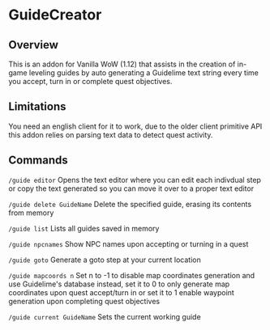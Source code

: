 # GuideCreator

## Overview

This is an addon for Vanilla WoW (1.12) that assists in the creation of in-game leveling guides by auto generating a Guidelime text string every time you accept, turn in or complete quest objectives.

## Limitations

You need an english client for it to work, due to the older client primitive API this addon relies on parsing text data to detect quest activity.

## Commands

`/guide editor` Opens the text editor where you can edit each indivdual step or copy the text generated so you can move it over to a proper text editor

`/guide delete GuideName` Delete the specified guide, erasing its contents from memory

`/guide list` Lists all guides saved in memory

`/guide npcnames` Show NPC names upon accepting or turning in a quest

`/guide goto` Generate a goto step at your current location

`/guide mapcoords n` Set n to -1 to disable map coordinates generation and use Guidelime's database instead, set it to 0 to only generate map coordinates upon quest accept/turn in or set it to 1 enable waypoint generation upon completing quest objectives

`/guide current GuideName` Sets the current working guide

